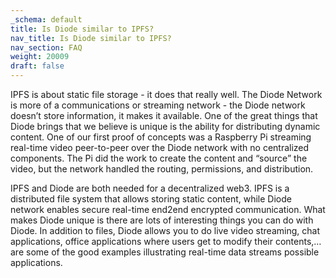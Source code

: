 ```yaml
---
_schema: default
title: Is Diode similar to IPFS?
nav_title: Is Diode similar to IPFS?
nav_section: FAQ
weight: 20009
draft: false
---
```

IPFS is about static file storage - it does that really well. The Diode Network is more of a communications or streaming network - the Diode network doesn’t store information, it makes it available. One of the great things that Diode brings that we believe is unique is the ability for distributing dynamic content. One of our first proof of concepts was a Raspberry Pi streaming real-time video peer-to-peer over the Diode network with no centralized components. The Pi did the work to create the content and “source” the video, but the network handled the routing, permissions, and distribution.

IPFS and Diode are both needed for a decentralized web3. IPFS is a distributed file system that allows storing static content, while Diode network enables secure real-time end2end encrypted communication. What makes Diode unique is there are lots of interesting things you can do with Diode. In addition to files, Diode allows you to do live video streaming, chat applications, office applications where users get to modify their contents,… are some of the good examples illustrating real-time data streams possible applications.